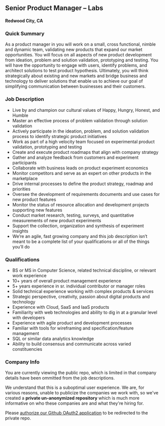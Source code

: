 ## Senior Product Manager – Labs
#### Redwood City, CA

### Quick Summary
As a product manager in you will work on a small, cross functional, nimble and dynamic team, validating new products that expand our market opportunities. You will focus on all aspects of new product development from ideation, problem and solution validation, prototyping and testing. You will have the opportunity to engage with users, identify problems, and architect solutions to test product hypothesis. Ultimately, you will think strategically about existing and new markets and bridge business and technology to deliver solutions that enable us to achieve our goal of simplifying communication between businesses and their customers.

### Job Description
+	Live by and champion our cultural values of Happy, Hungry, Honest, and Humble
+	Master an effective process of problem validation through solution validation
+	Actively participate in the ideation, problem, and solution validation process to identify strategic product initiatives
+	Work as part of a high velocity team focused on experimental product validation, prototyping and testing
+	Create and execute product roadmaps that align with company strategy
+	Gather and analyze feedback from customers and experiment participants
+	Collaborate with business leads on product experiment economics
+	Monitor competitors and serve as an expert on other products in the marketplace
+	Drive internal processes to define the product strategy, roadmap and priorities
+	Oversee the development of requirements documents and use cases for new product features
+	Monitor the status of resource allocation and development projects supporting new features
+	Conduct market research, testing, surveys, and quantitative measurements of new product experiments
+	Support the collection, organization and synthesis of experiment insights
+	We’re an agile, fast growing company and this job description isn’t meant to be a complete list of your qualifications or all of the things you’ll do

### Qualifications
+	BS or MS in Computer Science, related technical discipline, or relevant work experience
+	10+ years of overall product management experience
+	5+ years experience in sr. individual contributor or manager roles
+	Solid technical experience working with complex products &amp; services
+	Strategic perspective, creativity, passion about digital products and technology
+	Experience with Cloud, SaaS and IaaS products
+	Familiarity with web technologies and ability to dig in at a granular level with developers
+	Experience with agile product and development processes
+	Familiar with tools for wireframing and specification/feature management
+	SQL or similar data analytics knowledge
+	Ability to build consensus and communicate across varied constituencies

### Company Info
You are currently viewing the public repo, which is limited in that company details have been ommitted from the job descriptions.  
    
We understand that this is a suboptimal user experience.  We are, for various reasons, unable to publicize the companies we work with, so we've
created a **private un-anonymized repository** which is much more informative on who these companies are and what they're hiring for.  
    
Please [authorize our Github OAuth2 application](https://letsrockit.co/users/auth/github?job_id=u2vuzgdyawq-senior-product-manager-labs) to be redirected to the private repo.
